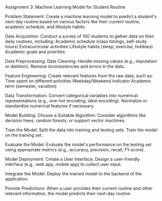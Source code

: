 Assignment 3: Machine Learning Model for Student Routine

Problem Statement:
Create a machine learning model to predict a student's next-day routine based on various factors like their current routine, academic schedule, and lifestyle habits.

Data Acquisition:
Conduct a survey of 100 students to gather data on their daily routines, including:
Academic schedule (class timings, self-study hours)
Extracurricular activities
Lifestyle habits (sleep, exercise, hobbies)
Academic goals and priorities

Data Preprocessing:
Data Cleaning:
Handle missing values (e.g., imputation or deletion).
Remove inconsistencies and errors in the data.

Feature Engineering:
Create relevant features from the raw data, such as:
Time spent on different activities
Weekday/Weekend indicator
Academic term (semester, vacation)

Data Transformation:
Convert categorical variables into numerical representations (e.g., one-hot encoding, label encoding).
Normalize or standardize numerical features if necessary.

Model Building:
Choose a Suitable Algorithm:
Consider algorithms like decision trees, random forests, or support vector machines.

Train the Model:
Split the data into training and testing sets.
Train the model on the training set.

Evaluate the Model:
Evaluate the model's performance on the testing set using appropriate metrics (e.g., accuracy, precision, recall, F1-score).

Model Deployment:
Create a User Interface:
Design a user-friendly interface (e.g., web app, mobile app) to collect user input.

Integrate the Model:
Deploy the trained model to the backend of the application.

Provide Predictions:
When a user provides their current routine and other relevant information, the model predicts their next-day routine.
